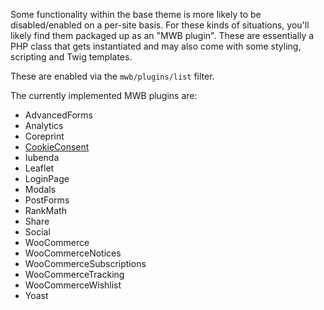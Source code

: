 Some functionality within the base theme is more likely to be disabled/enabled on a per-site basis. For these kinds of situations, you'll likely find them packaged up as an "MWB plugin". These are essentially a PHP class that gets instantiated and may also come with some styling, scripting and Twig templates.

These are enabled via the `mwb/plugins/list` filter.

The currently implemented MWB plugins are:
- AdvancedForms
- Analytics
- Coreprint 
- [CookieConsent](Plugins/CookieConsent)
- Iubenda
- Leaflet
- LoginPage
- Modals
- PostForms
- RankMath
- Share
- Social
- WooCommerce
- WooCommerceNotices
- WooCommerceSubscriptions
- WooCommerceTracking
- WooCommerceWishlist
- Yoast